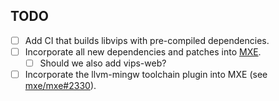 ## TODO
- [ ] Add CI that builds libvips with pre-compiled dependencies.
- [ ] Incorporate all new dependencies and patches into [MXE](https://github.com/mxe/mxe).
  - [ ] Should we also add vips-web?
- [ ] Incorporate the llvm-mingw toolchain plugin into MXE (see [mxe/mxe#2330](https://github.com/mxe/mxe/issues/2330)).
